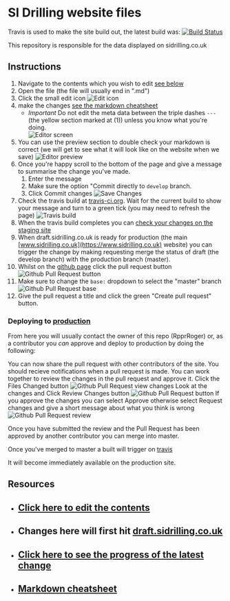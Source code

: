 # SI Drilling website files

Travis is used to make the site build out, the latest build was: [![Build Status](https://travis-ci.org/RpprRoger/sidrilling.co.uk.svg?branch=develop)](https://travis-ci.org/RpprRoger/sidrilling.co.uk)

This repository is responsible for the data displayed on sidrilling.co.uk

## Instructions

1. Navigate to the contents which you wish to edit [see below](#resources)
1. Open the file (the file will usually end in ".md")
1. Click the small edit icon 
![Edit icon](./doc/github_edit.png?raw=true "Edit icon")
1. make the changes [see the markdown cheatsheet](#markdown-cheatsheet)
    - *Important* Do not edit the meta data between the triple dashes `---` (the yellow section marked at (1)) unless you know what you're doing.  
![Editor screen](./doc/github_markdown_sections.png?raw=true "The area marked with the yellow box (1) should be left alone. Feel free to modify the section at (2)") 
1. You can use the preview section to double check your markdown is correct (we will get to see what it will look like on the website when we save)
![Editor preview](./doc/github_preview.png?raw=true)
1. Once you're happy scroll to the bottom of the page and give a message to summarise the change you've made.
    1. Enter the message
    2. Make sure the option "Commit directly to `develop` branch.
    3. Click Commit changes
![Save Changes](./doc/github_commit_changes.png?raw=true "Commit the changes")
1. Check the travis build at [travis-ci.org](https://travis-ci.org/RpprRoger/sidrilling.co.uk). Wait for the current build to show your message and turn to a green tick (you may need to refresh the page)
![Travis build](./doc/travis_green.png?raw=true "Travis build completed")
1. When the travis build completes you can [check your changes on the staging site](http://draft.sidrilling.co.uk)
1. When draft.sidrilling.co.uk is ready for production (the main [www.sidrilling.co.uk](https://www.sidrilling.co.uk) website) you can trigger the change by making requesting merge the status of draft (the develop branch) with the production branch (master).
1. Whilst on the [github page](/) click the pull request button
![Github Pull Request button](./doc/github_pull_request.png?raw=true)
1. Make sure to change the `base:` dropdown to select the "master" branch
![Github Pull Request base](./doc/github_pr_base.png?raw=true)
1. Give the pull request a title and click the green "Create pull request" button.

### Deploying to [production](http://sidrilling.co.uk)
From here you will usually contact the owner of this repo (RpprRoger) or, as a contributor you _can_ approve and deploy to production by doing the following:

You can now share the pull request with other contributors of the site. You should recieve notifications when a pull request is made. You can work together to review the changes in the pull request and approve it.
Click the Files Changed button
![Github Pull Request view changes](./doc/github_pr_overview.png?raw=true)
Look at the changes and Click Review Changes button
![Github Pull Request button](./doc/github_pr_review_changes.png?raw=true)
If you approve the changes you can select Approve otherwise select Request changes and give a short message about what you think is wrong
![Github Pull Request review](./doc/github_pr_approve_request_changes.png?raw=true)

Once you have submitted the review and the Pull Request has been approved by another contributor you can merge into master.

Once you've merged to master a built will trigger on [travis](https://travis-ci.org/RpprRoger/sidrilling.co.uk) 

It will become immediately available on the production site.

## Resources

- ## [Click here to edit the contents](/app/data)

- ## Changes here will first hit [draft.sidrilling.co.uk](http://draft.sidrilling.co.uk)

- ## [Click here to see the progress of the latest change](https://travis-ci.org/RpprRoger/sidrilling.co.uk)

- ## [Markdown cheatsheet](https://github.com/adam-p/markdown-here/wiki/Markdown-Cheatsheet)
